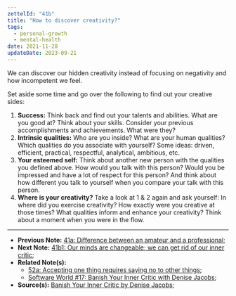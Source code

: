 ```yaml
---
zettelId: "41b"
title: "How to discover creativity?"
tags:
  - personal-growth
  - mental-health
date: 2021-11-28
updateDate: 2023-09-21
---
```


We can discover our hidden creativity instead of focusing on negativity and how incompetent we feel.

Set aside some time and go over the following to find out your creative sides:

1. **Success:** Think back and find out your talents and abilities. What are you good at? Think about your skills. Consider your previous accomplishments and achievements. What were they?
2. **Intrinsic qualities:** Who are you inside? What are your human qualities? Which qualities do you associate with yourself? Some ideas: driven, efficient, practical, respectful, analytical, ambitious, etc.
3. **Your esteemed self:** Think about another new person with the qualities you defined above. How would you talk with this person? Would you be impressed and have a lot of respect for this person? And think about how different you talk to yourself when you compare your talk with this person.
4. **Where is your creativity?** Take a look at 1 & 2 again and ask yourself: In where did you exercise creativity? How exactly were you creative at those times? What qualities inform and enhance your creativity? Think about a moment when you were in the flow.

---

- **Previous Note:** [41a: Difference between an amateur and a professional](/notes/41a/);
- **Next Note:** [41b1: Our minds are changeable; we can get rid of our inner critic](/notes/41b1/);
- **Related Note(s):**
  - [52a: Accepting one thing requires saying no to other things](/notes/52a/);
  - [Software World #17: Banish Your Inner Critic with Denise Jacobs](https://candost.substack.com/p/17-banish-your-inner-critic-with-638/);
- **Source(s):** [Banish Your Inner Critic by Denise Jacobs](https://innercriticbook.com/);

